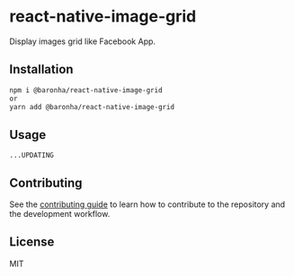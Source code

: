 # react-native-image-grid

Display images grid like Facebook App.

## Installation

```sh
npm i @baronha/react-native-image-grid
or
yarn add @baronha/react-native-image-grid
```
## Usage

```...UPDATING```

## Contributing

See the [contributing guide](CONTRIBUTING.md) to learn how to contribute to the repository and the development workflow.

## License

MIT
